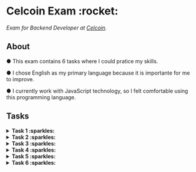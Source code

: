 <h1>Celcoin Exam :rocket:</h1>

<spam><i>Exam for Backend Developer at [Celcoin](https://www.linkedin.com/company/celcoin-financial-hub/).</i></spam>

<h2>About</h2>

<p>● This exam contains 6 tasks where I could pratice my skills.</p>
<p>● I chose English as my primary language because it is importante for me to improve.</p>
<p>● I currently work with JavaScript technology, so I felt comfortable using this programming language.</p>

<h2>Tasks</h2>

<details>

<summary><strong>Task 1 :sparkles:</strong></summary><br/>

  <h2>Continue the sequences:</h2>
  
 <spam><i>I completed from N4 onwards</i></spam>

<img src="./public/assets/images/png/sequence.png"/><br/>

</details>

<details>

<summary><strong>Task 2 :sparkles:</strong></summary><br/>

<h2>The lock keyword in .NET marks a statement lock as a critical section, obtains the mutual exclusion lock for a given object.
  This instruction takes the following form:</h2>

  <p>Considering that 20 threads for the test() function are created in parallel, what will be the
     value of the variable account at the end of the statement?</p>

  <img src="./public/assets/images/png/lock-dot-net.png"/><br/>

  <p>And if we remove the keyword lock, what will be the value of the variable account at the end of the statement?</p>

  <i><h3>Answer: Despite some research to understand this method, unfortunately I didn't get enough knowledge to solve this question,
    because I'm not familiar with the technology addressed.</h3></i>

</details>

<details>

<summary><strong>Task 3 :sparkles:</strong></summary><br/>

<h2>Given the sequence of numbers: 3, 4, 9, 2, 5, 8, 2. Make an algorithm that sorts it in ascending order, presenting the sequence obtained after each step.</h2>

  <p>To sort in more detail, here I used the bubbleSort method where the recursion technique is followed.</p>
  <spam><i>Reference: https://www.section.io/engineering-education/sorting-algorithms-in-js/</i></spam><br/><br/>
  
  <img src="./public/assets/images/png/new-sorted-array-function.png"/><br/><br/>

  <p>An alternative that I normally use in my projects would be the JS sort() method that sorts the elements of the array itself and returns the array.</p>
  <spam><i>Reference: https://www.section.io/engineering-education/sorting-algorithms-in-js/](https://developer.mozilla.org/pt-BR/docs/Web/JavaScript/Reference/Global_Objects/Array/sort)</i></spam><br/><br/>
  
  <img src="./public/assets/images/png/sorted-array.png"/><br/><br/>

</details>

<details>

<summary><strong>Task 4 :sparkles:</strong></summary><br/>

<h2>Look at the Entity Relationship Model and answer the questions below:</h2>
  
  <img src="./public/assets/images/png/database.png"/><br/><br/>

  <p>The report was requested where we want to know which users had at least two orders with the Transaction Status “approved” (statusTransacaoId = 3) in the current month.</p>
  
  <p>In addition to the user information (name and email), it is necessary to know the total value of transactions, the average ticket of this value and  the number of orders placed. Make a SQL query that makes this report available.</p>
  <spam>Make a SQL query that makes this report available.</spam><br/><br/>
  
  <p><i>My answer:</i></p>
  
  <img src="./public/assets/images/png/query.png"/><br/>

  <spam><i>To access the code, [click here](https://github.com/brenndha-cabral/celcoin-exam/blob/main/database/query.sql).</i></spam><br/><br/>
  
  <p>If it were necessary to make a Web API or Web Service to manipulate the information of the products, that is, to add a new product, to change, to consult and to delete an existing product. Define the endpoints, requests, response, data access of this API and the way the user authenticates himself to consume it safely (Justify your decisions).</p>
  
  <spam><i>The API follows the Rest standards, becoming a Restful API with CRUD endpoints. It was following the MSC architecture pattern for the development of the layers. About authentication and access, I will still study about these topics in the next few weeks (But I believe that JWT is used), what I did to validate some points was to use middlewares.</i></spam>
  
  <spam><i>Get | All Products</i></spam>
  
  <img src="./public/assets/images/png/api-get-all.png"/><br/><br/>
  
  <spam><i>Get | Find Product By Id</i></spam>
  
  <img src="./public/assets/images/png/api-find-id.png"/><br/><br/>
  
  <spam><i>POST | New Product (There is validation if product exist before in database)</i></spam>
  
  <img src="./public/assets/images/png/api-validade-post-product.png"/><br/>
  <img src="./public/assets/images/png/api-post-product.png"/><br/><br/>
  
  <spam><i>PUT | Update Product By Id</i></spam>
  
  <img src="./public/assets/images/png/api-update-id.png"/><br/><br/>
  
  <spam><i>DELETE | Remove Product By Id</i></spam>
  
  <img src="./public/assets/images/png/api-delete-id.png"/><br/><br/>

</details>

<details>

<summary><strong>Task 5 :sparkles:</strong></summary><br/>

<h2>Observe the table below and indicate the existing problems in the project of this table and make an Entity Relationship Model that presents the necessary corrections.</h2>

<img src="./public/assets/images/png/table-wrong.png"/><br/>
  
  <p><i>My answer:</i></p>
  
<img src="./public/assets/images/png/entity-relationship-diagram.png"/><br/>

</details>
  
<details>

<summary><strong>Task 6 :sparkles:</strong></summary><br/>

<h2>If you were to model the operation of an ATM System (Banking Self-Service Terminal) that allows: checking the balance, making withdrawals and carrying out mobile recharges.</h2>
  
<p>● Describe the main user stories involved in this system and the exceptions that may occur in this business model;</p>
<p>● Propose a scalable and fault-resilient architecture solution for building this system. It is also important to explain the technologies, requirements and methodologies that would be used and the justifications for these choices;</p>
<p>● Define the critical paths of the system and propose tests in order to guarantee higher quality and performance for the system.</p>
  
  <p><i>My answers:</i></p>

<img src="./public/assets/images/png/user-stories.png"/><br/>
<img src="./public/assets/images/png/use-case-diagram.png"/><br/>
<img src="./public/assets/images/png/uc01-detailed-use-case-diagram.png"/><br/>
<img src="./public/assets/images/png/uc02-detailed-use-case-diagram.png"/><br/>
<img src="./public/assets/images/png/uc03-detailed-use-case-diagram.png"/><br/>
<img src="./public/assets/images/png/architecture-solution.png"/><br/>
  
  <h3><i>As for testing, I would invest in unit, integration, alpha and beta tests.</i></h3>

</details>
